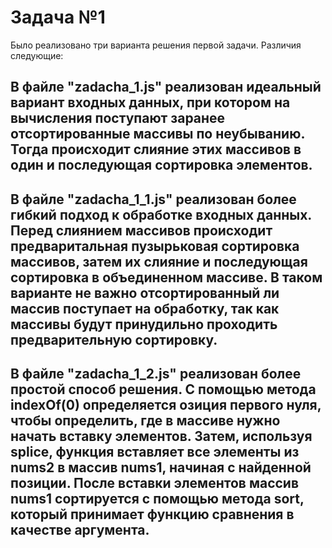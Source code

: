 # Задача №1
Было реализовано три варианта решения первой задачи. Различия следующие:
## В файле "zadacha_1.js" реализован идеальный вариант входных данных, при котором на вычисления поступают заранее отсортированные массивы по неубыванию. Тогда происходит слияние этих массивов в один и последующая сортировка элементов.
## В файле "zadacha_1_1.js" реализован более гибкий подход к обработке входных данных. Перед слиянием массивов происходит предваритальная пузырьковая сортировка массивов, затем их слияние и последующая сортировка в объединенном массиве. В таком варианте не важно отсортированный ли массив поступает на обработку, так как массивы будут принудильно проходить предварительную сортировку.
## В файле "zadacha_1_2.js" реализован более простой способ решения. С помощью метода indexOf(0) определяется озиция первого нуля, чтобы определить, где в массиве нужно начать вставку элементов. Затем, используя splice, функция вставляет все элементы из nums2 в массив nums1, начиная с найденной позиции. После вставки элементов массив nums1 сортируется с помощью метода sort, который принимает функцию сравнения в качестве аргумента.

 
 
